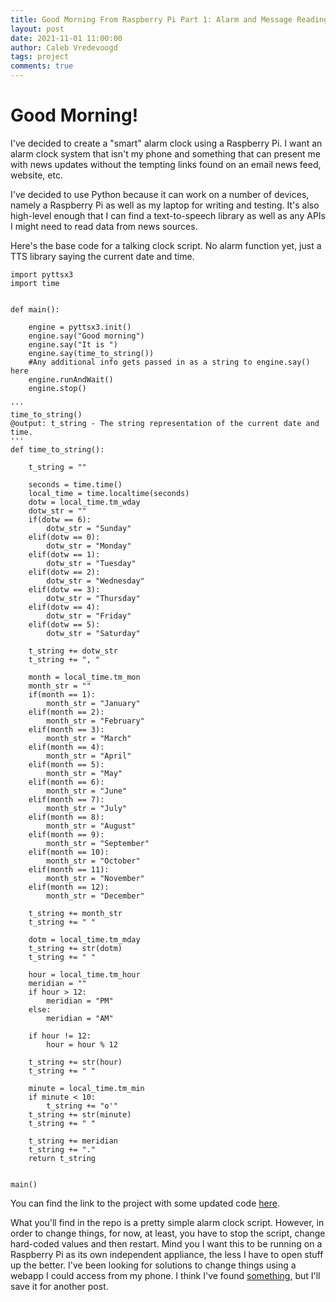 ```yaml
---
title: Good Morning From Raspberry Pi Part 1: Alarm and Message Reading
layout: post
date: 2021-11-01 11:00:00
author: Caleb Vredevoogd
tags: project
comments: true
---
```


# Good Morning!

I've decided to create a "smart" alarm clock using a Raspberry Pi. I want an alarm clock system that isn't my phone and something that can present me with news updates without the tempting links found on an email news feed, website, etc.

I've decided to use Python because it can work on a number of devices, namely a Raspberry Pi as well as my laptop for writing and testing. It's also high-level enough that I can find a text-to-speech library as well as any APIs I might need to read data from news sources.



Here's the base code for a talking clock script. No alarm function yet, just a TTS library saying the current date and time.

```
import pyttsx3
import time


def main():

    engine = pyttsx3.init()
    engine.say("Good morning")
    engine.say("It is ")
    engine.say(time_to_string())
    #Any additional info gets passed in as a string to engine.say() here
    engine.runAndWait()
    engine.stop()

'''
time_to_string()
@output: t_string - The string representation of the current date and time.
'''
def time_to_string():

    t_string = ""

    seconds = time.time()
    local_time = time.localtime(seconds)
    dotw = local_time.tm_wday
    dotw_str = ""
    if(dotw == 6):
        dotw_str = "Sunday"
    elif(dotw == 0):
        dotw_str = "Monday"
    elif(dotw == 1):
        dotw_str = "Tuesday"
    elif(dotw == 2):
        dotw_str = "Wednesday"
    elif(dotw == 3):
        dotw_str = "Thursday"
    elif(dotw == 4):
        dotw_str = "Friday"
    elif(dotw == 5):
        dotw_str = "Saturday"

    t_string += dotw_str
    t_string += ", "

    month = local_time.tm_mon
    month_str = ""
    if(month == 1):
        month_str = "January"
    elif(month == 2):
        month_str = "February"
    elif(month == 3):
        month_str = "March"
    elif(month == 4):
        month_str = "April"
    elif(month == 5):
        month_str = "May"
    elif(month == 6):
        month_str = "June"
    elif(month == 7):
        month_str = "July"
    elif(month == 8):
        month_str = "August"
    elif(month == 9):
        month_str = "September"
    elif(month == 10):
        month_str = "October"
    elif(month == 11):
        month_str = "November"
    elif(month == 12):
        month_str = "December"

    t_string += month_str
    t_string += " "

    dotm = local_time.tm_mday
    t_string += str(dotm)
    t_string += " "

    hour = local_time.tm_hour
    meridian = ""
    if hour > 12:
        meridian = "PM"
    else:
        meridian = "AM"

    if hour != 12:
        hour = hour % 12

    t_string += str(hour)
    t_string += " "

    minute = local_time.tm_min
    if minute < 10:
        t_string += "o'"
    t_string += str(minute)
    t_string += " "

    t_string += meridian
    t_string += "."
    return t_string


main()
```

You can find the link to the project with some updated code [here](https://github.com/CalebVred/goodmorning).

What you'll find in the repo is a pretty simple alarm clock script. However, in order to change things, for now, at least, you have to stop the script, change hard-coded values and then restart. Mind you I want this to be running on a Raspberry Pi as its own independent appliance, the less I have to open stuff up the better. I've been looking for solutions to change things using a webapp I could access from my phone. I think I've found [something](https://github.com/CorticoAI/raspberrypi-iot), but I'll save it for another post.
